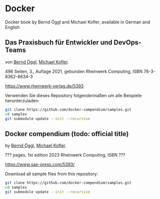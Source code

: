 # Docker

Docker book by Bernd Öggl and Michael Kofler, available in German and English

## Das Praxisbuch für Entwickler und DevOps-Teams

von [Bernd Öggl](https://webman.at), [Michael Kofler](https://kofler.info).

496 Seiten, 3.,  Auflage 2021, gebunden
Rheinwerk Computing, ISBN 78-3-8362-8634-3

https://www.rheinwerk-verlag.de/5393

Verwenden Sie dieses Repository folgendermaßen um alle Beispiele herunterzuladen:

```bash
git clone https://github.com/docker-compendium/samples.git
cd samples
git submodule update --init --recursive
```

## Docker compendium (todo: official title)

by [Bernd Öggl](https://webman.at), [Michael Kofler](https://kofler.info).

??? pages, 1st edition 2023
Rheinwerk Computing, ISBN ???

https://www.sap-press.com/5393/

Download all sample files from this repository:


```bash
git clone https://github.com/docker-compendium/samples.git
cd samples
git submodule update --init --recursive
```
